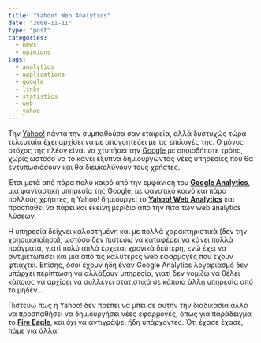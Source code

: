 ```yaml
---
title: "Yahoo! Web Analytics"
date: "2008-11-11"
type: "post"
categories:
  - news
  - opinions
tags:
  - analytics
  - applications
  - google
  - links
  - statistics
  - web
  - yahoo
---
```


Την [Yahoo!](http://www.yahoo.com/ "Yahoo") πάντα την συμπαθούσα σαν εταιρεία, αλλά δυστυχώς τώρα τελευταία έχει αρχίσει να με απογοητεύει με τις επιλογές της. Ο μόνος στόχος της πλέον είναι να χτυπήσει την [Google](http://www.google.com "Google") με οποιοδήποτε τρόπο, χωρίς ωστόσο να το κάνει έξυπνα δημιουργώντας νέες υπηρεσίες που θα εντυπωσιάσουν και θα διευκολύνουν τους χρήστες.

Έτσι μετά από πάρα πολύ καιρό από την εμφάνιση του [**Google Analytics**](http://www.google.com/analytics/ "Google Analytics site"), μια φανταστική υπηρεσία της Google, με φανατικό κοινό και πάρα πολλούς χρήστες, η Yahoo! δημιουργεί το [**Yahoo! Web Analytics**](http://web.analytics.yahoo.com/ "Yahoo! Web Analytics") και προσπαθεί να πάρει και εκείνη μερίδιο από την πίτα των web analytics λύσεων.

Η υπηρεσία δείχνει καλοστημένη και με πολλά χαρακτηριστικά (δεν την χρησιμοποίησα), ωστόσο δεν πιστεύω να καταφέρει να κάνει πολλά πράγματα, γιατί πολύ απλά έρχεται χρονικά δεύτερη, ενώ έχει να αντιμετωπίσει και μια από τις καλύτερες web εφαρμογές που έχουν φτιαχτεί. Επίσης, όσοι έχουν ήδη έναν Google Analytics λογαριασμό δεν υπάρχει περίπτωση να αλλάξουν υπηρεσία, γιατί δεν νομίζω να θέλει κάποιος να αρχίσει να συλλέγει στατιστικά σε κάποια άλλη υπηρεσία από το μηδέν...

Πιστεύω πως η Yahoo! δεν πρέπει να μπει σε αυτήν την διαδικασία αλλά να προσπαθήσει να δημιουργήσει νέες εφαρμογές, όπως για παράδειγμα το [**Fire Eagle**](http://fireeagle.yahoo.net/ "Fire Eagle"), και όχι να αντιγράψει ήδη υπάρχοντες. Ότι έχασε έχασε, πάμε για άλλα!
